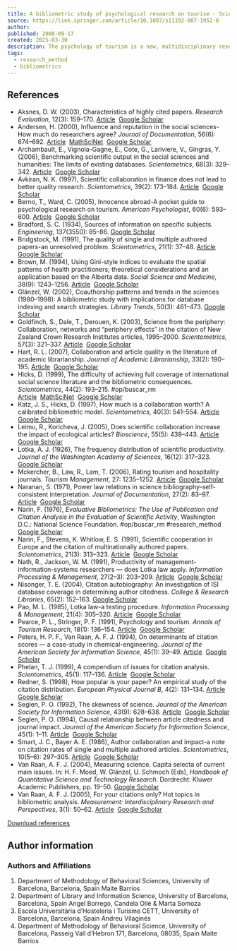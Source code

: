 ```yaml
---
title: A bibliometric study of psychological research on tourism - Scientometrics
source: https://link.springer.com/article/10.1007/s11192-007-1952-0
author: 
published: 2008-09-17
created: 2025-03-30
description: The psychology of tourism is a new, multidisciplinary research field. However, no systematic analyses of the scientific production in this field have been
tags:
  - research_method
  - bibliometrics
---
```

## References

- Aksnes, D. W. (2003), Characteristics of highly cited papers. *Research Evaluation*, 12(3): 159–170.
	[Article](https://doi.org/10.3152%2F147154403781776645)  [Google Scholar](http://scholar.google.com/scholar_lookup?&title=Characteristics%20of%20highly%20cited%20papers&journal=Research%20Evaluation&doi=10.3152%2F147154403781776645&volume=12&issue=3&pages=159-170&publication_year=2003&author=Aksnes%2CD.%20W.)
- Andersen, H. (2000), Influence and reputation in the social sciences-How much do researchers agree? *Journal of Documentation*, 56(6): 674–692.
	[Article](https://doi.org/10.1108%2FEUM0000000007132)  [MathSciNet](http://www.ams.org/mathscinet-getitem?mr=1755205)  [Google Scholar](http://scholar.google.com/scholar_lookup?&title=Influence%20and%20reputation%20in%20the%20social%20sciences-How%20much%20do%20researchers%20agree%3F&journal=Journal%20of%20Documentation&doi=10.1108%2FEUM0000000007132&volume=56&issue=6&pages=674-692&publication_year=2000&author=Andersen%2CH.)
- Archambault, E., Vignola-Gagne, E., Cote, G., Lariviere, V., Gingras, Y. (2006), Benchmarking scientific output in the social sciences and humanities: The limits of existing databases. *Scientometrics*, 68(3): 329–342.
	[Article](https://link.springer.com/doi/10.1007/s11192-006-0115-z)  [Google Scholar](http://scholar.google.com/scholar_lookup?&title=Benchmarking%20scientific%20output%20in%20the%20social%20sciences%20and%20humanities%3A%20The%20limits%20of%20existing%20databases&journal=Scientometrics&doi=10.1007%2Fs11192-006-0115-z&volume=68&issue=3&pages=329-342&publication_year=2006&author=Archambault%2CE.&author=Vignola-Gagne%2CE.&author=Cote%2CG.&author=Lariviere%2CV.&author=Gingras%2CY.)
- Avkiran, N. K. (1997), Scientific collaboration in finance does not lead to better quality research. *Scientometrics*, 39(2): 173–184.
	[Article](https://link.springer.com/doi/10.1007/BF02457446)  [Google Scholar](http://scholar.google.com/scholar_lookup?&title=Scientific%20collaboration%20in%20finance%20does%20not%20lead%20to%20better%20quality%20research&journal=Scientometrics&doi=10.1007%2FBF02457446&volume=39&issue=2&pages=173-184&publication_year=1997&author=Avkiran%2CN.%20K.)
- Berno, T., Ward, C. (2005), Innocence abroad-A pocket guide to psychological research on tourism. *American Psychologist*, 60(6): 593–600.
	[Article](https://doi.org/10.1037%2F0003-066X.60.6.593)  [Google Scholar](http://scholar.google.com/scholar_lookup?&title=Innocence%20abroad-A%20pocket%20guide%20to%20psychological%20research%20on%20tourism&journal=American%20Psychologist&doi=10.1037%2F0003-066X.60.6.593&volume=60&issue=6&pages=593-600&publication_year=2005&author=Berno%2CT.&author=Ward%2CC.)
- Bradford, S. C. (1934), Sources of information on specific subjects. *Engineering*, 137(3550): 85–86.
	[Google Scholar](http://scholar.google.com/scholar_lookup?&title=Sources%20of%20information%20on%20specific%20subjects&journal=Engineering&volume=137&issue=3550&pages=85-86&publication_year=1934&author=Bradford%2CS.%20C.)
- Bridgstock, M. (1991), The quality of single and multiple authored papers-an unresolved problem. *Scientometrics*, 21(1): 37–48.
	[Article](https://link.springer.com/doi/10.1007/BF02019181)  [Google Scholar](http://scholar.google.com/scholar_lookup?&title=The%20quality%20of%20single%20and%20multiple%20authored%20papers-an%20unresolved%20problem&journal=Scientometrics&doi=10.1007%2FBF02019181&volume=21&issue=1&pages=37-48&publication_year=1991&author=Bridgstock%2CM.)
- Brown, M. (1994), Using Gini-style indices to evaluate the spatial patterns of health practitioners; theoretical considerations and an application based on the Alberta data. *Social Science and Medicine*, 38(9): 1243–1256.
	[Article](https://doi.org/10.1016%2F0277-9536%2894%2990189-9)  [Google Scholar](http://scholar.google.com/scholar_lookup?&title=Using%20Gini-style%20indices%20to%20evaluate%20the%20spatial%20patterns%20of%20health%20practitioners%3B%20theoretical%20considerations%20and%20an%20application%20based%20on%20the%20Alberta%20data&journal=Social%20Science%20and%20Medicine&doi=10.1016%2F0277-9536%2894%2990189-9&volume=38&issue=9&pages=1243-1256&publication_year=1994&author=Brown%2CM.)
- Glänzel, W. (2002), Coauthorship patterns and trends in the sciences (1980–1998): A bibliometric study with implications for database indexing and search strategies. *Library Trends*, 50(3): 461–473.
	[Google Scholar](http://scholar.google.com/scholar_lookup?&title=Coauthorship%20patterns%20and%20trends%20in%20the%20sciences%20%281980%E2%80%931998%29%3A%20A%20bibliometric%20study%20with%20implications%20for%20database%20indexing%20and%20search%20strategies&journal=Library%20Trends&volume=50&issue=3&pages=461-473&publication_year=2002&author=Gl%C3%A4nzel%2CW.)
- Goldfinch, S., Dale, T., Derouen, K. (2003), Science from the periphery: Collaboration, networks and “periphery effects” in the citation of New Zealand Crown Research Institutes articles, 1995–2000. *Scientometrics*, 57(3): 321–337.
	[Article](https://doi.org/10.1023%2FA%3A1025048516769)  [Google Scholar](http://scholar.google.com/scholar_lookup?&title=Science%20from%20the%20periphery%3A%20Collaboration%2C%20networks%20and%20%E2%80%9Cperiphery%20effects%E2%80%9D%20in%20the%20citation%20of%20New%20Zealand%20Crown%20Research%20Institutes%20articles%2C%201995%E2%80%932000&journal=Scientometrics&doi=10.1023%2FA%3A1025048516769&volume=57&issue=3&pages=321-337&publication_year=2003&author=Goldfinch%2CS.&author=Dale%2CT.&author=Derouen%2CK.)
- Hart, R. L. (2007), Collaboration and article quality in the literature of academic librarianship. *Journal of Academic Librarianship*, 33(2): 190–195.
	[Article](https://doi.org/10.1016%2Fj.acalib.2006.12.002)  [Google Scholar](http://scholar.google.com/scholar_lookup?&title=Collaboration%20and%20article%20quality%20in%20the%20literature%20of%20academic%20librarianship&journal=Journal%20of%20Academic%20Librarianship&doi=10.1016%2Fj.acalib.2006.12.002&volume=33&issue=2&pages=190-195&publication_year=2007&author=Hart%2CR.%20L.)
- Hicks, D. (1999), The difficulty of achieving full coverage of international social science literature and the bibliometric consequences. *Scientometrics*, 44(2): 193–215.  #op/buscar_rm  
	[Article](https://link.springer.com/doi/10.1007/BF02457380)  [MathSciNet](http://www.ams.org/mathscinet-getitem?mr=1938725)  [Google Scholar](http://scholar.google.com/scholar_lookup?&title=The%20difficulty%20of%20achieving%20full%20coverage%20of%20international%20social%20science%20literature%20and%20the%20bibliometric%20consequences&journal=Scientometrics&doi=10.1007%2FBF02457380&volume=44&issue=2&pages=193-215&publication_year=1999&author=Hicks%2CD.)
- Katz, J. S., Hicks, D. (1997), How much is a collaboration worth? A calibrated bibliometric model. *Scientometrics*, 40(3): 541–554. 
	[Article](https://link.springer.com/doi/10.1007/BF02459299)  [Google Scholar](http://scholar.google.com/scholar_lookup?&title=How%20much%20is%20a%20collaboration%20worth%3F%20A%20calibrated%20bibliometric%20model&journal=Scientometrics&doi=10.1007%2FBF02459299&volume=40&issue=3&pages=541-554&publication_year=1997&author=Katz%2CJ.%20S.&author=Hicks%2CD.)
- Leimu, R., Koricheva, J. (2005), Does scientific collaboration increase the impact of ecological articles? *Bioscience*, 55(5): 438–443.
	[Article](https://doi.org/10.1641%2F0006-3568%282005%29055%5B0438%3ADSCITI%5D2.0.CO%3B2)  [Google Scholar](http://scholar.google.com/scholar_lookup?&title=Does%20scientific%20collaboration%20increase%20the%20impact%20of%20ecological%20articles%3F&journal=Bioscience&doi=10.1641%2F0006-3568%282005%29055%5B0438%3ADSCITI%5D2.0.CO%3B2&volume=55&issue=5&pages=438-443&publication_year=2005&author=Leimu%2CR.&author=Koricheva%2CJ.)
- Lotka, A. J. (1926), The frequency distribution of scientific productivity. *Journal of the Washington Academy of Sciences*, 16(12): 317–323. 
	[Google Scholar](http://scholar.google.com/scholar_lookup?&title=The%20frequency%20distribution%20of%20scientific%20productivity&journal=Journal%20of%20the%20Washington%20Academy%20of%20Sciences&volume=16&issue=12&pages=317-323&publication_year=1926&author=Lotka%2CA.%20J.)
- Mckercher, B., Law, R., Lam, T. (2006), Rating tourism and hospitality journals. *Tourism Management*, 27: 1235–1252.
	[Article](https://doi.org/10.1016%2Fj.tourman.2005.06.008)  [Google Scholar](http://scholar.google.com/scholar_lookup?&title=Rating%20tourism%20and%20hospitality%20journals&journal=Tourism%20Management&doi=10.1016%2Fj.tourman.2005.06.008&volume=27&pages=1235-1252&publication_year=2006&author=Mckercher%2CB.&author=Law%2CR.&author=Lam%2CT.)
- Naranan, S. (1971), Power law relations in science bibliography-self-consistent interpretation. *Journal of Documentation*, 27(2): 83–97.
	[Article](https://doi.org/10.1108%2Feb026510)  [Google Scholar](http://scholar.google.com/scholar_lookup?&title=Power%20law%20relations%20in%20science%20bibliography-self-consistent%20interpretation&journal=Journal%20of%20Documentation&doi=10.1108%2Feb026510&volume=27&issue=2&pages=83-97&publication_year=1971&author=Naranan%2CS.)
- Narin, F. (1976), *Evaluative Bibliometrics: The Use of Publication and Citation Analysis in the Evaluation of Scientific Activity*, Washington D.C.: National Science Foundation. #op/buscar_rm  #research_method 
	[Google Scholar](http://scholar.google.com/scholar_lookup?&title=Evaluative%20Bibliometrics%3A%20The%20Use%20of%20Publication%20and%20Citation%20Analysis%20in%20the%20Evaluation%20of%20Scientific%20Activity&publication_year=1976&author=Narin%2CF.)
- Narin, F., Stevens, K. Whitlow, E. S. (1991), Scientific cooperation in Europe and the citation of multinationally authored papers. *Scientometrics*, 21(3): 313–323.
	[Article](https://link.springer.com/doi/10.1007/BF02093973)  [Google Scholar](http://scholar.google.com/scholar_lookup?&title=Scientific%20cooperation%20in%20Europe%20and%20the%20citation%20of%20multinationally%20authored%20papers&journal=Scientometrics&doi=10.1007%2FBF02093973&volume=21&issue=3&pages=313-323&publication_year=1991&author=Narin%2CF.&author=Stevens%2CK.&author=Whitlow%2CE.%20S.)
- Nath, R., Jackson, W. M. (1991), Productivity of management-information-systems researchers — does Lotka law apply. *Information Processing & Management*, 27(2–3): 203–209.
	[Article](https://doi.org/10.1016%2F0306-4573%2891%2990049-R)  [Google Scholar](http://scholar.google.com/scholar_lookup?&title=Productivity%20of%20management-information-systems%20researchers%20%E2%80%94%20does%20Lotka%20law%20apply&journal=Information%20Processing%20%26%20Management&doi=10.1016%2F0306-4573%2891%2990049-R&volume=27&issue=2%E2%80%933&pages=203-209&publication_year=1991&author=Nath%2CR.&author=Jackson%2CW.%20M.)
- Nisonger, T. E. (2004), Citation autobiography: An investigation of ISI database coverage in determining author citedness. *College & Research Libraries*, 65(2): 152–163.
	[Google Scholar](http://scholar.google.com/scholar_lookup?&title=Citation%20autobiography%3A%20An%20investigation%20of%20ISI%20database%20coverage%20in%20determining%20author%20citedness&journal=College%20%26%20Research%20Libraries&volume=65&issue=2&pages=152-163&publication_year=2004&author=Nisonger%2CT.%20E.)
- Pao, M. L. (1985), Lotka law-a testing procedure. *Information Processing & Management*, 21(4): 305–320.
	[Article](https://doi.org/10.1016%2F0306-4573%2885%2990055-X)  [Google Scholar](http://scholar.google.com/scholar_lookup?&title=Lotka%20law-a%20testing%20procedure&journal=Information%20Processing%20%26%20Management&doi=10.1016%2F0306-4573%2885%2990055-X&volume=21&issue=4&pages=305-320&publication_year=1985&author=Pao%2CM.%20L.)
- Pearce, P. L., Stringer, P. F. (1991), Psychology and tourism. *Annals of Tourism Research*, 18(1): 136–154.
	[Article](https://doi.org/10.1016%2F0160-7383%2891%2990044-C)  [Google Scholar](http://scholar.google.com/scholar_lookup?&title=Psychology%20and%20tourism&journal=Annals%20of%20Tourism%20Research&doi=10.1016%2F0160-7383%2891%2990044-C&volume=18&issue=1&pages=136-154&publication_year=1991&author=Pearce%2CP.%20L.&author=Stringer%2CP.%20F.)
- Peters, H. P. F., Van Raan, A. F. J. (1994), On determinants of citation scores — a case-study in chemical-engineering. *Journal of the American Society for Information Science*, 45(1): 39–49.
	[Article](https://doi.org/10.1002%2F%28SICI%291097-4571%28199401%2945%3A1%3C39%3A%3AAID-ASI5%3E3.0.CO%3B2-Q)  [Google Scholar](http://scholar.google.com/scholar_lookup?&title=On%20determinants%20of%20citation%20scores%20%E2%80%94%20a%20case-study%20in%20chemical-engineering&journal=Journal%20of%20the%20American%20Society%20for%20Information%20Science&doi=10.1002%2F%28SICI%291097-4571%28199401%2945%3A1%3C39%3A%3AAID-ASI5%3E3.0.CO%3B2-Q&volume=45&issue=1&pages=39-49&publication_year=1994&author=Peters%2CH.%20P.%20F.&author=Raan%2CA.%20F.%20J.)
- Phelan, T. J. (1999), A compendium of issues for citation analysis. *Scientometrics*, 45(1): 117–136.
	[Article](https://link.springer.com/doi/10.1007/BF02458472)  [Google Scholar](http://scholar.google.com/scholar_lookup?&title=A%20compendium%20of%20issues%20for%20citation%20analysis&journal=Scientometrics&doi=10.1007%2FBF02458472&volume=45&issue=1&pages=117-136&publication_year=1999&author=Phelan%2CT.%20J.)
- Redner, S. (1998), How popular is your paper? An empirical study of the citation distribution. *European Physical Journal B*, 4(2): 131–134.
	[Article](https://link.springer.com/doi/10.1007/s100510050359)  [Google Scholar](http://scholar.google.com/scholar_lookup?&title=How%20popular%20is%20your%20paper%3F%20An%20empirical%20study%20of%20the%20citation%20distribution&journal=European%20Physical%20Journal%20B&doi=10.1007%2Fs100510050359&volume=4&issue=2&pages=131-134&publication_year=1998&author=Redner%2CS.)
- Seglen, P. O. (1992), The skewness of science. *Journal of the American Society for Information Science*, 43(9): 628–638.
	[Article](https://doi.org/10.1002%2F%28SICI%291097-4571%28199210%2943%3A9%3C628%3A%3AAID-ASI5%3E3.0.CO%3B2-0)  [Google Scholar](http://scholar.google.com/scholar_lookup?&title=The%20skewness%20of%20science&journal=Journal%20of%20the%20American%20Society%20for%20Information%20Science&doi=10.1002%2F%28SICI%291097-4571%28199210%2943%3A9%3C628%3A%3AAID-ASI5%3E3.0.CO%3B2-0&volume=43&issue=9&pages=628-638&publication_year=1992&author=Seglen%2CP.%20O.)
- Seglen, P. O. (1994), Causal relationship between article citedness and journal impact. *Journal of the American Society for Information Science*, 45(1): 1–11.
	[Article](https://doi.org/10.1002%2F%28SICI%291097-4571%28199401%2945%3A1%3C1%3A%3AAID-ASI1%3E3.0.CO%3B2-Y)  [Google Scholar](http://scholar.google.com/scholar_lookup?&title=Causal%20relationship%20between%20article%20citedness%20and%20journal%20impact&journal=Journal%20of%20the%20American%20Society%20for%20Information%20Science&doi=10.1002%2F%28SICI%291097-4571%28199401%2945%3A1%3C1%3A%3AAID-ASI1%3E3.0.CO%3B2-Y&volume=45&issue=1&pages=1-11&publication_year=1994&author=Seglen%2CP.%20O.)
- Smart, J. C., Bayer A. E. (1986), Author collaboration and impact-a note on citation rates of single and multiple authored articles. *Scientometrics*, 10(5–6): 297–305.
	[Article](https://link.springer.com/doi/10.1007/BF02016776)  [Google Scholar](http://scholar.google.com/scholar_lookup?&title=Author%20collaboration%20and%20impact-a%20note%20on%20citation%20rates%20of%20single%20and%20multiple%20authored%20articles&journal=Scientometrics&doi=10.1007%2FBF02016776&volume=10&issue=5%E2%80%936&pages=297-305&publication_year=1986&author=Smart%2CJ.%20C.&author=Bayer%2CA.%20E.)
- Van Raan, A. F. J. (2004), Measuring science. Capita selecta of current main issues. In: H. F. Moed, W. Glänzel, U. Schmoch (Eds), *Handbook of Quantitative Science and Technology Research*. Dordrecht: Kluwer Academic Publishers, pp. 19–50.
	[Google Scholar](http://scholar.google.com/scholar_lookup?&title=Measuring%20science.%20Capita%20selecta%20of%20current%20main%20issues&pages=19-50&publication_year=2004&author=Raan%2CA.%20F.%20J.)
- Van Raan, A. F. J. (2005), For your citations only? Hot topics in bibliometric analysis. *Measurement: Interdisciplinary Research and Perspectives*, 3(1): 50–62.
	[Article](https://doi.org/10.1207%2Fs15366359mea0301_7)  [Google Scholar](http://scholar.google.com/scholar_lookup?&title=For%20your%20citations%20only%3F%20Hot%20topics%20in%20bibliometric%20analysis&journal=Measurement%3A%20Interdisciplinary%20Research%20and%20Perspectives&doi=10.1207%2Fs15366359mea0301_7&volume=3&issue=1&pages=50-62&publication_year=2005&author=Raan%2CA.%20F.%20J.)

[Download references](https://citation-needed.springer.com/v2/references/10.1007/s11192-007-1952-0?format=refman&flavour=references)

## Author information

### Authors and Affiliations

1. Department of Methodology of Behavioral Sciences, University of Barcelona, Barcelona, Spain
	Maite Barrios
2. Department of Library and Information Science, University of Barcelona, Barcelona, Spain
	Angel Borrego, Candela Ollé & Marta Somoza
3. Escola Universitària d’Hosteleria i Turisme CETT, University of Barcelona, Barcelona, Spain
	Andreu Vilaginés
4. Department of Methodology of Behavioral Science, University of Barcelona, Passeig Vall d’Hebron 171, Barcelona, 08035, Spain
	Maite Barrios